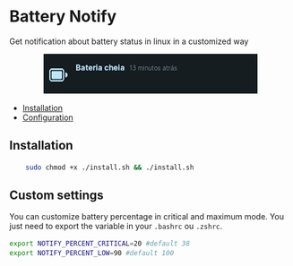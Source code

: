 # Battery Notify

<p>Get notification about battery status in linux in a customized way</p>

<div align='center'>
    <img 
        src='./assets/battery notify.png'
        alt='Imagem de notificação da bateria cheia'
    />
</div>

- [Installation](#Installation)
- [Configuration](#Custom%20settings)

## Installation

```bash
    sudo chmod +x ./install.sh && ./install.sh
```

## Custom settings

You can customize battery percentage in critical and maximum mode. You just need to export the variable in your `.bashrc` ou `.zshrc`.

```bash
export NOTIFY_PERCENT_CRITICAL=20 #default 38
export NOTIFY_PERCENT_LOW=90 #default 100
```
